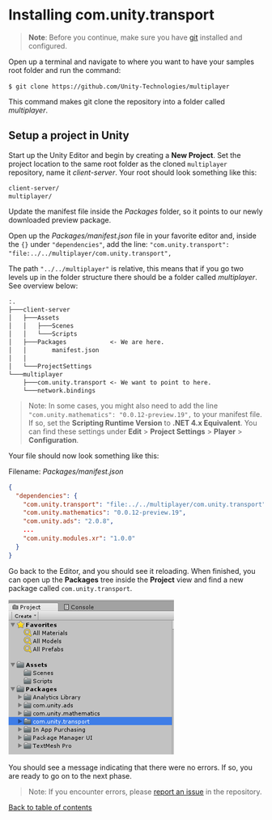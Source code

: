 # Installing com.unity.transport

> **Note**: Before you continue, make sure you have [git](https://git-scm.com/) installed and configured.

Open up a terminal and navigate to where you want to have your samples root folder and run the command:

`$ git clone https://github.com/Unity-Technologies/multiplayer`

This command makes git clone the repository into a folder called _multiplayer_.

## Setup a project in Unity

Start up the Unity Editor and begin by creating a __New Project__. Set the project location to the same root folder as the cloned `multiplayer` repository, name it _client-server_. Your root should look something like this:

```
client-server/
multiplayer/
```

Update the manifest file inside the _Packages_ folder, so it points to our newly downloaded preview package.

Open up the _Packages/manifest.json_ file in your favorite editor and, inside the `{}` under `"dependencies"`, add the line: `"com.unity.transport": "file:../../multiplayer/com.unity.transport",`

The path `"../../multiplayer"` is relative, this means that if you go two levels up in the folder structure there should be a folder called _multiplayer_. See overview below:

```
:.
├───client-server
│   ├───Assets
│   │   ├───Scenes
│   │   └───Scripts
│   ├───Packages            <- We are here.
│   │       manifest.json
│   │
│   └───ProjectSettings
└───multiplayer
    ├───com.unity.transport <- We want to point to here.
    └───network.bindings
```

> Note: In some cases, you might also need to add the line `"com.unity.mathematics": "0.0.12-preview.19",` to your manifest file. If so, set the __Scripting Runtime Version__ to __.NET 4.x Equivalent__. You can find these settings under __Edit__ > __Project Settings__ > __Player__ > __Configuration__.

Your file should now look something like this:

Filename: _Packages/manifest.json_

```json
{
  "dependencies": {
    "com.unity.transport": "file:../../multiplayer/com.unity.transport",
    "com.unity.mathematics": "0.0.12-preview.19",
    "com.unity.ads": "2.0.8",
    ...
    "com.unity.modules.xr": "1.0.0"
  }
}
```

Go back to the Editor, and you should see it reloading. When finished, you can open up the __Packages__ tree inside the __Project__ view and find a new package called `com.unity.transport`.

![Packages View](images/packages-view.PNG)

You should see a message indicating that there were no errors. If so, you are ready to go on to the next phase.

> Note: If you encounter errors, please [report an issue](https://github.com/Unity-Technologies/multiplayer/issues) in the repository.


[Back to table of contents](TableOfContents.md)

